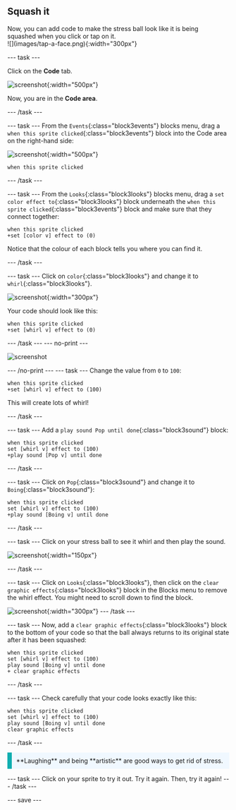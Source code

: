 ## Squash it

<div style="display: flex; flex-wrap: wrap">
<div style="flex-basis: 200px; flex-grow: 1; margin-right: 15px;">
Now, you can add code to make the stress ball look like it is being squashed when you click or tap on it. 
</div>
<div>
![](images/tap-a-face.png){:width="300px"}
</div>
</div>


--- task ---

Click on the **Code** tab.

![screenshot](images/balls-code.png){:width="500px"}

Now, you are in the **Code area**.

--- /task ---

--- task ---
From the `Events`{:class="block3events"} blocks menu, drag a `when this sprite clicked`{:class="block3events"} block into the Code area on the right-hand side:

![screenshot](images/balls-when-this-sprite-clicked.png){:width="500px"}

```blocks3
when this sprite clicked
```

--- /task ---

--- task ---
From the `Looks`{:class="block3looks"} blocks menu, drag a `set color effect to`{:class="block3looks"} block underneath the `when this sprite clicked`{:class="block3events"} block and make sure that they connect together:

```blocks3
when this sprite clicked
+set [color v] effect to (0)
```

Notice that the colour of each block tells you where you can find it. 

--- /task ---

--- task ---
Click on `color`{:class="block3looks"} and change it to `whirl`{:class="block3looks"}.

![screenshot](images/balls-color-whirl.png){:width="300px"}

Your code should look like this:

```blocks3
when this sprite clicked
+set [whirl v] effect to (0)
```

--- /task ---
--- no-print ---

![screenshot](images/balls-step4.gif) 

--- /no-print ---
--- task ---
Change the value from `0` to `100`:

```blocks3
when this sprite clicked
+set [whirl v] effect to (100)
```

This will create lots of whirl!

--- /task ---

--- task ---
Add a `play sound Pop until done`{:class="block3sound"} block:

```blocks3
when this sprite clicked
set [whirl v] effect to (100)
+play sound [Pop v] until done
```
--- /task ---

--- task ---
Click on `Pop`{:class="block3sound"} and change it to `Boing`{:class="block3sound"}:

```blocks3
when this sprite clicked
set [whirl v] effect to (100)
+play sound [Boing v] until done
```
--- /task ---

--- task ---
Click on your stress ball to see it whirl and then play the sound.

![screenshot](images/balls-effect.png){:width="150px"}

--- /task ---

--- task ---
Click on `Looks`{:class="block3looks"}, then click on the `clear graphic effects`{:class="block3looks"} block in the Blocks menu to remove the whirl effect. You might need to scroll down to find the block.

![screenshot](images/balls-clear-graphic-effects.png){:width="300px"}
--- /task ---

--- task ---
Now, add a `clear graphic effects`{:class="block3looks"} block to the bottom of your code so that the ball always returns to its original state after it has been squashed: 

```blocks3
when this sprite clicked
set [whirl v] effect to (100)
play sound [Boing v] until done
+ clear graphic effects
```
--- /task ---

--- task ---
Check carefully that your code looks exactly like this:

```blocks3
when this sprite clicked
set [whirl v] effect to (100)
play sound [Boing v] until done
clear graphic effects
```

--- /task ---

<p style="border-left: solid; border-width:10px; border-color: #0faeb0; background-color: aliceblue; padding: 10px;">
**Laughing** and being **artistic** are good ways to get rid of stress.
</p>

--- task ---
Click on your sprite to try it out. Try it again. Then, try it again!
--- /task ---

--- save ---
